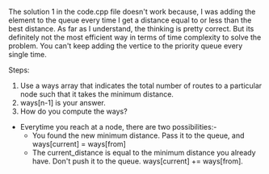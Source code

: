 The solution 1 in the code.cpp file doesn't work because, I was adding the element to the queue every time I get a distance equal to or less than the best distance. 
As far as I understand, the thinking is pretty correct. But its definitely not the most efficient way in terms of time complexity to solve the problem.
You can't keep adding the vertice to the priority queue every single time.

Steps:
1. Use a ways array that indicates the total number of routes to a particular node such that it takes the minimum distance.
2. ways[n-1] is your answer.
3. How do you compute the ways?
 - Everytime you reach at a node, there are two possibilities:-
    - You found the new minimum distance. Pass it to the queue, and ways[current] = ways[from]
    - The current_distance is equal to the minimum distance you already have. Don't push it to the queue. ways[current] += ways[from]. 